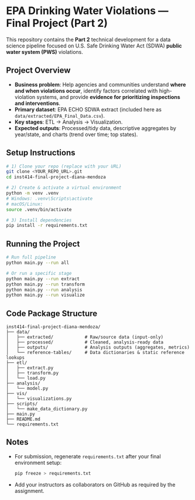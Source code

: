 # EPA Drinking Water Violations — Final Project (Part 2)

This repository contains the **Part 2** technical development for a data science pipeline focused on U.S. Safe Drinking Water Act (SDWA) **public water system (PWS)** violations.

## Project Overview
- **Business problem**: Help agencies and communities understand **where and when violations occur**, identify factors correlated with high-violation systems, and provide **evidence for prioritizing inspections and interventions**.
- **Primary dataset**: EPA ECHO SDWA extract (included here as `data/extracted/EPA_Final_Data.csv`).
- **Key stages**: ETL → Analysis → Visualization.
- **Expected outputs**: Processed/tidy data, descriptive aggregates by year/state, and charts (trend over time; top states).

## Setup Instructions
```bash
# 1) Clone your repo (replace with your URL)
git clone <YOUR_REPO_URL>.git
cd inst414-final-project-diana-mendoza

# 2) Create & activate a virtual environment
python -m venv .venv
# Windows: .venv\Scripts\activate
# macOS/Linux:
source .venv/bin/activate

# 3) Install dependencies
pip install -r requirements.txt
```

## Running the Project
```bash
# Run full pipeline
python main.py --run all

# Or run a specific stage
python main.py --run extract
python main.py --run transform
python main.py --run analysis
python main.py --run visualize
```

## Code Package Structure
```
inst414-final-project-diana-mendoza/
├── data/
│   ├── extracted/            # Raw/source data (input-only)
│   ├── processed/            # Cleaned, analysis-ready data
│   ├── outputs/              # Analysis outputs (aggregates, metrics)
│   └── reference-tables/     # Data dictionaries & static reference lookups
├── etl/
│   ├── extract.py
│   ├── transform.py
│   └── load.py
├── analysis/
│   └── model.py
├── vis/
│   └── visualizations.py
├── scripts/
│   └── make_data_dictionary.py
├── main.py
├── README.md
└── requirements.txt
```

## Notes
- For submission, regenerate `requirements.txt` after your final environment setup:
  ```bash
  pip freeze > requirements.txt
  ```
- Add your instructors as collaborators on GitHub as required by the assignment.

